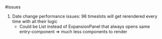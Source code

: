#issues

1. Date change performance issues: 96 timeslots will get rerendered every time with all their logic
   - Could be List instead of ExpansionPanel that always opens same entry-component => much less components to render
